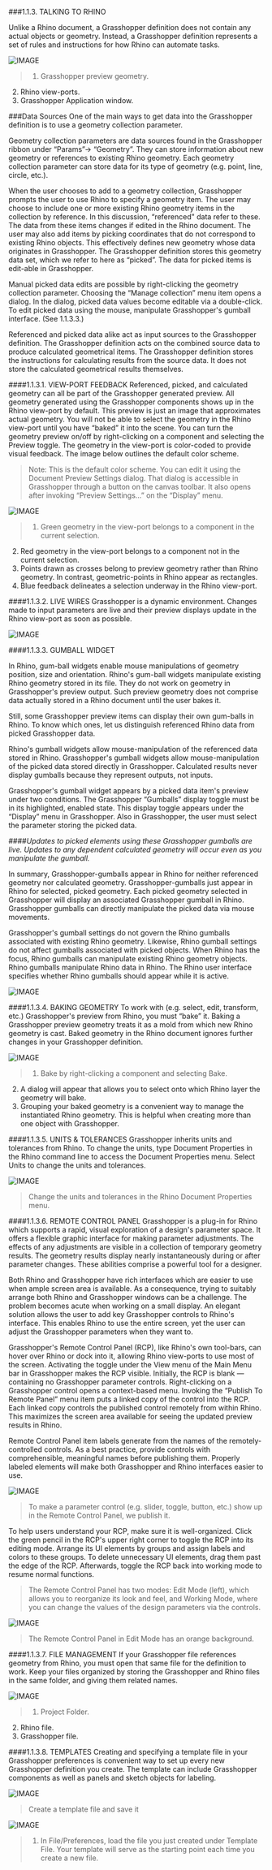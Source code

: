 ###1.1.3. TALKING TO RHINO

Unlike a Rhino document, a Grasshopper definition does not contain any actual
objects or geometry. Instead, a Grasshopper definition represents a set of
rules and instructions for how Rhino can automate tasks.

![IMAGE](images/1-1-3/1-1-3_001-talking-to-rhino.png)
>1. Grasshopper preview geometry.
2. Rhino view-ports.
3. Grasshopper Application window.

###Data Sources
One of the main ways to get data into the Grasshopper definition is to use a geometry collection parameter.

Geometry collection parameters are data sources found in the Grasshopper ribbon under “Params”-> “Geometry”. They can store information about new geometry or references to existing Rhino geometry. Each geometry collection parameter can store data for its type of geometry (e.g. point, line, circle, etc.).

When the user chooses to add to a geometry collection, Grasshopper prompts the user to use Rhino to specify a geometry item.  The user may choose to include one or more existing Rhino geometry items in the collection by reference. In this discussion, “referenced" data refer to these. The data from these items changes if edited in the Rhino document. The user may also add items by picking coordinates that do not correspond to existing Rhino objects. This effectively defines new geometry whose data originates in Grasshopper. The Grasshopper definition stores this geometry data set, which we refer to here as “picked”. The data for picked items is edit-able in Grasshopper.

Manual picked data edits are possible by right-clicking the geometry collection parameter. Choosing the “Manage collection” menu item opens a dialog. In the dialog, picked data values become editable via a double-click. To edit picked data using the mouse, manipulate Grasshopper's gumball interface. (See 1.1.3.3.)

Referenced and picked data alike act as input sources to the Grasshopper definition. The Grasshopper definition acts on the combined source data to produce calculated geometrical items.  The Grasshopper definition stores the instructions for calculating results from the source data. It does not store the calculated geometrical results themselves. 


####1.1.3.1. VIEW-PORT FEEDBACK
Referenced, picked, and calculated geometry can all be part of the Grasshopper generated preview. All geometry generated using the Grasshopper components shows up in the Rhino view-port by default. This preview is just an image that approximates actual geometry. You will not be able to select the geometry in the Rhino view-port until you have “baked” it into the scene. You can turn the geometry preview on/off by right-clicking on a component and selecting the Preview toggle. The geometry in the view-port is color-coded to provide visual feedback. The image below outlines the default color scheme.

>Note: This is the default color scheme.  You can edit it using the Document Preview Settings dialog. That dialog is accessible in Grasshopper through a button on the canvas toolbar. It also opens after invoking “Preview Settings...” on the “Display” menu.

![IMAGE](images/1-1-3/1-1-3_002-viewport-feedback.png)
>1. Green geometry in the view-port belongs to a component in the current selection.
2. Red geometry in the view-port belongs to a component not in the current selection.
3. Points drawn as crosses belong to preview geometry rather than Rhino geometry. In contrast, geometric-points in Rhino appear as rectangles.
4. Blue feedback delineates a selection underway in the Rhino view-port.



####1.1.3.2. LIVE WIRES
Grasshopper is a dynamic environment. Changes made to input parameters are live and their preview displays update in the Rhino view-port as soon as possible.

![IMAGE](images/1-1-3/1-1-3_003-live-wires.png)



####1.1.3.3. GUMBALL WIDGET

In Rhino, gum-ball widgets enable mouse manipulations of geometry position, size and orientation. Rhino's gum-ball widgets manipulate existing Rhino geometry stored in its file. They do not work on geometry in Grasshopper's preview output. Such preview geometry does not comprise data actually stored in a Rhino document until the user bakes it.

Still, some Grasshopper preview items can display their own gum-balls in Rhino. To know which ones, let us distinguish referenced Rhino data from picked Grasshopper data.

Rhino's gumball widgets allow mouse-manipulation of the referenced data stored in Rhino. Grasshopper's gumball widgets allow mouse-manipulation of the picked data stored directly in Grasshopper. Calculated results never display gumballs because they represent outputs, not inputs.

Grasshopper's gumball widget appears by a picked data item's preview under two conditions. The Grasshopper “Gumballs” display toggle must be in its highlighted, enabled state. This display toggle appears under the “Display” menu in Grasshopper. Also in Grasshopper, the user must select the parameter storing the picked data.

####*Updates to picked elements using these Grasshopper gumballs are live. Updates to any dependent calculated geometry will occur even as you manipulate the gumball.*

In summary, Grasshopper-gumballs appear in Rhino for neither referenced geometry nor calculated geometry. Grasshopper-gumballs just appear in Rhino for selected, picked geometry. Each picked geometry selected in Grasshopper will display an associated Grasshopper gumball in Rhino. Grasshopper gumballs can directly manipulate the picked data via mouse movements. 

Grasshopper's gumball settings do not govern the Rhino gumballs associated with existing Rhino geometry. Likewise, Rhino gumball settings do not affect gumballs associated with picked objects.  When Rhino has the focus, Rhino gumballs can manipulate existing Rhino geometry objects. Rhino gumballs manipulate Rhino data in Rhino. The Rhino user interface specifies whether Rhino gumballs should appear while it is active. 

![IMAGE](images/1-1-3/1-1-3_004-gumball.png)



####1.1.3.4. BAKING GEOMETRY
To work with (e.g. select, edit, transform, etc.) Grasshopper's preview from Rhino, you must “bake” it. Baking a Grasshopper preview geometry treats it as a mold from which new Rhino geometry is cast. Baked geometry in the Rhino document ignores further changes in your Grasshopper definition.

![IMAGE](images/1-1-3/1-1-3_005-baking.png)
>1. Bake by right-clicking a component and selecting Bake.
2. A dialog will appear that allows you to select onto which Rhino layer the
geometry will bake.
3. Grouping your baked geometry is a convenient way to manage the instantiated
Rhino geometry. This is helpful when creating more than one object with Grasshopper.



####1.1.3.5. UNITS & TOLERANCES
Grasshopper inherits units and tolerances from Rhino. To change the units,
type Document Properties in the Rhino command line to access the Document
Properties menu. Select Units to change the units and tolerances.

![IMAGE](images/1-1-3/1-1-3_006-units.png)
>Change the units and tolerances in the Rhino Document Properties menu.



####1.1.3.6. REMOTE CONTROL PANEL
Grasshopper is a plug-in for Rhino which supports a rapid, visual exploration of a design's parameter space. It offers a flexible graphic interface for making parameter adjustments. The effects of any adjustments are visible in a collection of temporary geometry results. The geometry results display nearly instantaneously during or after parameter changes. These abilities comprise a powerful tool for a designer.

Both Rhino and Grasshopper have rich interfaces which are easier to use when ample screen area is available. As a consequence, trying to suitably arrange both Rhino and Grasshopper windows can be a challenge.  The problem becomes acute when working on a small display. An elegant solution allows the user to add key Grasshopper controls to Rhino's interface.  This enables Rhino to use the entire screen, yet the user can  adjust the Grasshopper parameters when they want to.

Grasshopper's Remote Control Panel (RCP), like Rhino's own tool-bars, can hover
over Rhino or dock into it, allowing Rhino view-ports to use most of the screen.
Activating the toggle under the View menu of the Main Menu bar in Grasshopper makes the RCP visible. Initially, the RCP is blank — containing no Grasshopper parameter controls. Right-clicking on a Grasshopper control opens a context-based menu.  Invoking the “Publish To Remote Panel” menu item puts a linked copy of the control into the RCP.  Each linked copy controls the published control remotely from within Rhino. This maximizes the screen area available for seeing the updated preview results in Rhino.

Remote Control Panel item labels generate from the names of the remotely-controlled controls. As a best practice, provide controls with comprehensible, meaningful names before publishing them. Properly labeled elements will make both Grasshopper and Rhino interfaces easier to use.


![IMAGE](images/1-1-3/1-1-3_007-remote-control1.png)
> To make a parameter control (e.g. slider, toggle, button, etc.) show up in the Remote Control Panel, we publish it.

To help users understand your RCP, make sure it is well-organized. Click the
green pencil in the RCP's upper right corner to toggle the RCP into its editing
mode. Arrange its UI elements by groups and assign labels and colors to these groups. To delete unnecessary UI elements, drag them past the edge of the RCP. Afterwards, toggle the RCP back into working mode to resume normal functions.

>The Remote Control Panel has two modes: Edit Mode (left), which allows you to
reorganize its look and feel, and Working Mode, where you can change
the values of the design parameters via the controls.

![IMAGE](images/1-1-3/1-1-3_008-remote-control2.png)
>The Remote Control Panel in Edit Mode has an orange background.



####1.1.3.7. FILE MANAGEMENT
If your Grasshopper file references geometry from Rhino, you must open that
same file for the definition to work. Keep your files organized by storing the
Grasshopper and Rhino files in the same folder, and giving them related names.

![IMAGE](images/1-1-3/1-1-3_009-file-management.png)
>1. Project Folder.
2. Rhino file.
3. Grasshopper file.


####1.1.3.8. TEMPLATES
Creating and specifying a template file in your Grasshopper preferences is
convenient way to set up every new Grasshopper definition you create. The
template can include Grasshopper components as well as panels and sketch
objects for labeling.


![IMAGE](images/1-1-3/1-1-3_010-templates.png)
>Create a template file and save it

![IMAGE](images/1-1-3/1-1-3_011-templates2.png)
>1. In File/Preferences, load the file you just created under Template File.
Your template will serve as the starting point each time you create a new file.

